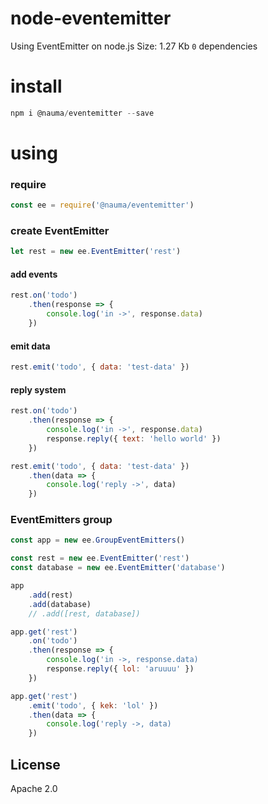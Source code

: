# node-eventemitter

Using EventEmitter on node.js
Size: 1.27 Kb
`0` dependencies

# install

```js
npm i @nauma/eventemitter --save
```

# using
### require
```js
const ee = require('@nauma/eventemitter')
```

### create EventEmitter
```js
let rest = new ee.EventEmitter('rest')
```

#### add events
```js
rest.on('todo')
    .then(response => {
        console.log('in ->', response.data)
    })
```

#### emit data
```js
rest.emit('todo', { data: 'test-data' })
```

#### reply system
```js
rest.on('todo')
    .then(response => {
        console.log('in ->', response.data)
        response.reply({ text: 'hello world' })
    })

rest.emit('todo', { data: 'test-data' })
    .then(data => {
        console.log('reply ->', data)
    })
```

### EventEmitters group
```js
const app = new ee.GroupEventEmitters()

const rest = new ee.EventEmitter('rest')
const database = new ee.EventEmitter('database')

app
    .add(rest)
    .add(database)
    // .add([rest, database])

app.get('rest')
	.on('todo')
	.then(response => {
		console.log('in ->, response.data)
		response.reply({ lol: 'aruuuu' })
	})

app.get('rest')
	.emit('todo', { kek: 'lol' })
	.then(data => {
		console.log('reply ->, data)
	})

```


License
----
Apache 2.0
